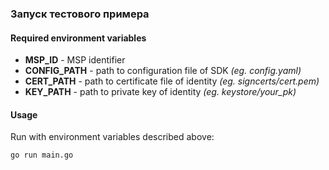 ### Запуск тестового примера

#### Required environment variables
- **MSP_ID** - MSP identifier
- **CONFIG_PATH** - path to configuration file of SDK _(eg. config.yaml)_
- **CERT_PATH** - path to certificate file of identity _(eg. signcerts/cert.pem)_
- **KEY_PATH** - path to private key of identity _(eg. keystore/your_pk)_

#### Usage
Run with environment variables described above:
```bash
go run main.go
```